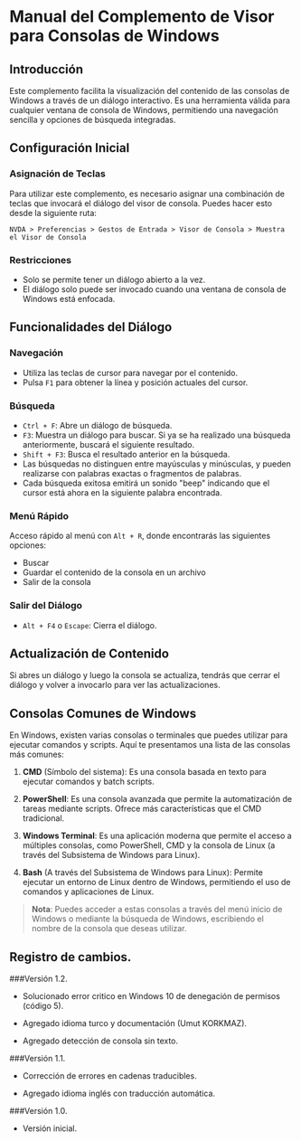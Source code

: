 # Manual del Complemento de Visor para Consolas de Windows
## Introducción

Este complemento facilita la visualización del contenido de las consolas de Windows a través de un diálogo interactivo. Es una herramienta válida para cualquier ventana de consola de Windows, permitiendo una navegación sencilla y opciones de búsqueda integradas.

## Configuración Inicial
### Asignación de Teclas

Para utilizar este complemento, es necesario asignar una combinación de teclas que invocará el diálogo del visor de consola. Puedes hacer esto desde la siguiente ruta:

```
NVDA > Preferencias > Gestos de Entrada > Visor de Consola > Muestra el Visor de Consola
```

### Restricciones

* Solo se permite tener un diálogo abierto a la vez.
* El diálogo solo puede ser invocado cuando una ventana de consola de Windows está enfocada.

## Funcionalidades del Diálogo

### Navegación

* Utiliza las teclas de cursor para navegar por el contenido.
* Pulsa `F1` para obtener la línea y posición actuales del cursor.

### Búsqueda

* `Ctrl + F`: Abre un diálogo de búsqueda.
* `F3`: Muestra un diálogo para buscar. Si ya se ha realizado una búsqueda anteriormente, buscará el siguiente resultado.
* `Shift + F3`: Busca el resultado anterior en la búsqueda.
* Las búsquedas no distinguen entre mayúsculas y minúsculas, y pueden realizarse con palabras exactas o fragmentos de palabras.
* Cada búsqueda exitosa emitirá un sonido "beep" indicando que el cursor está ahora en la siguiente palabra encontrada.

### Menú Rápido

Acceso rápido al menú con `Alt + R`, donde encontrarás las siguientes opciones:

* Buscar
* Guardar el contenido de la consola en un archivo
* Salir de la consola

### Salir del Diálogo

* `Alt + F4` o `Escape`: Cierra el diálogo.

## Actualización de Contenido

Si abres un diálogo y luego la consola se actualiza, tendrás que cerrar el diálogo y volver a invocarlo para ver las actualizaciones.

## Consolas Comunes de Windows

En Windows, existen varias consolas o terminales que puedes utilizar para ejecutar comandos y scripts. Aquí te presentamos una lista de las consolas más comunes:

1. **CMD** (Símbolo del sistema): Es una consola basada en texto para ejecutar comandos y batch scripts.
   
2. **PowerShell**: Es una consola avanzada que permite la automatización de tareas mediante scripts. Ofrece más características que el CMD tradicional.
   
3. **Windows Terminal**: Es una aplicación moderna que permite el acceso a múltiples consolas, como PowerShell, CMD y la consola de Linux (a través del Subsistema de Windows para Linux).
   
4. **Bash** (A través del Subsistema de Windows para Linux): Permite ejecutar un entorno de Linux dentro de Windows, permitiendo el uso de comandos y aplicaciones de Linux.

> **Nota**: Puedes acceder a estas consolas a través del menú inicio de Windows o mediante la búsqueda de Windows, escribiendo el nombre de la consola que deseas utilizar.

## Registro de cambios.
###Versión 1.2.

* Solucionado error critico en Windows 10 de denegación de permisos (código 5).

* Agregado idioma turco y documentación (Umut KORKMAZ).

* Agregado detección de consola sin texto.

###Versión 1.1.

* Corrección de errores en cadenas traducibles.

* Agregado idioma inglés con traducción automática.

###Versión 1.0.

* Versión inicial.